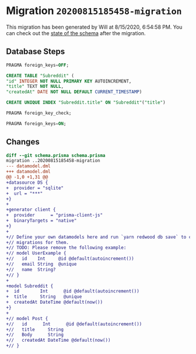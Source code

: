 # Migration `20200815185458-migration`

This migration has been generated by Will at 8/15/2020, 6:54:58 PM.
You can check out the [state of the schema](./schema.prisma) after the migration.

## Database Steps

```sql
PRAGMA foreign_keys=OFF;

CREATE TABLE "Subreddit" (
"id" INTEGER NOT NULL PRIMARY KEY AUTOINCREMENT,
"title" TEXT NOT NULL,
"createdAt" DATE NOT NULL DEFAULT CURRENT_TIMESTAMP)

CREATE UNIQUE INDEX "Subreddit.title" ON "Subreddit"("title")

PRAGMA foreign_key_check;

PRAGMA foreign_keys=ON;
```

## Changes

```diff
diff --git schema.prisma schema.prisma
migration ..20200815185458-migration
--- datamodel.dml
+++ datamodel.dml
@@ -1,0 +1,31 @@
+datasource DS {
+  provider = "sqlite"
+  url = "***"
+}
+
+generator client {
+  provider      = "prisma-client-js"
+  binaryTargets = "native"
+}
+
+// Define your own datamodels here and run `yarn redwood db save` to create
+// migrations for them.
+// TODO: Please remove the following example:
+// model UserExample {
+//   id    Int     @id @default(autoincrement())
+//   email String  @unique
+//   name  String?
+// }
+
+model Subreddit {
+  id        Int      @id @default(autoincrement())
+  title     String   @unique
+  createdAt DateTime @default(now())
+}
+
+// model Post {
+//   id      Int      @id @default(autoincrement())
+//   title     String
+//   Body      String
+//   createdAt DateTime @default(now())
+// }
```


